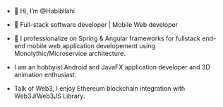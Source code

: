 - 👋 Hi, I’m @Habibllahi
- 👀 Full-stack software developer | Mobile Web developer 

- 💞️ I professionalize on Spring & Angular frameworks for fullstack end-end mobile web application developement using Monolythic/Microservice architecture.

- I am an hobbyist Android and JavaFX application developer and 3D animation enthusiast.
- Talk of Web3, I enjoy Ethereum blockchain integration with Web3J/Web3JS Library.
<!---
Habibllahi/Habibllahi is a ✨ special ✨ repository because its `README.md` (this file) appears on your GitHub proYou can click the Preview link to take a look at your changes.
--->
